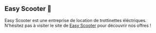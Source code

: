 ## Easy Scooter 👋

Easy Scooter est une entreprise de location de trottinettes éléctriques.<br>
N'hésitez pas à visiter le site de [Easy Scooter](easyscooter.fr) pour découvrir nos offres !
<!--

**Here are some ideas to get you started:**

🙋‍♀️ A short introduction - what is your organization all about?
🌈 Contribution guidelines - how can the community get involved?
👩‍💻 Useful resources - where can the community find your docs? Is there anything else the community should know?
🍿 Fun facts - what does your team eat for breakfast?
🧙 Remember, you can do mighty things with the power of [Markdown](https://docs.github.com/github/writing-on-github/getting-started-with-writing-and-formatting-on-github/basic-writing-and-formatting-syntax)
-->
